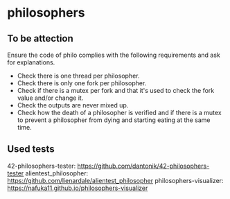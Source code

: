 # philosophers

## To be attection
Ensure the code of philo complies with the following requirements and ask for explanations.
- Check there is one thread per philosopher.
- Check there is only one fork per philosopher.
- Check if there is a mutex per fork and that it's used to check the fork value and/or change it.
- Check the outputs are never mixed up.
- Check how the death of a philosopher is verified and if there is a mutex to prevent a philosopher from dying and starting eating at the same time.

## Used tests
42-philosophers-tester: https://github.com/dantonik/42-philosophers-tester
alientest_philosopher: https://github.com/lienardale/alientest_philosopher
philosophers-visualizer: https://nafuka11.github.io/philosophers-visualizer